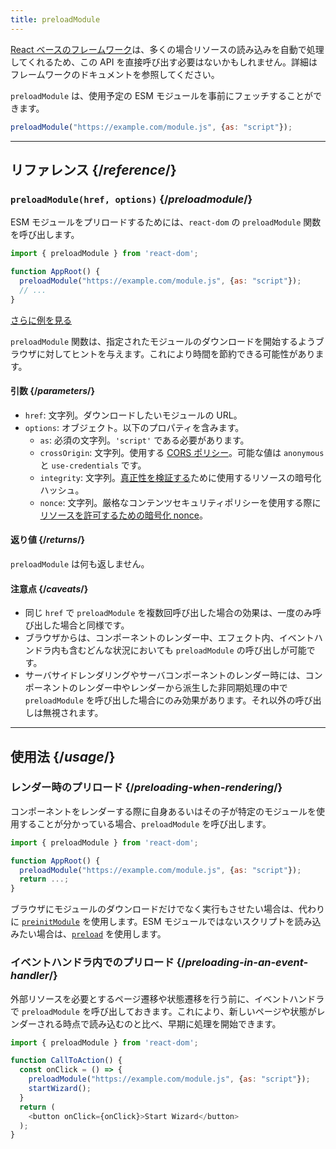 ```yaml
---
title: preloadModule
---
```


<Note>

[React ベースのフレームワーク](/learn/start-a-new-react-project)は、多くの場合リソースの読み込みを自動で処理してくれるため、この API を直接呼び出す必要はないかもしれません。詳細はフレームワークのドキュメントを参照してください。

</Note>

<Intro>

`preloadModule` は、使用予定の ESM モジュールを事前にフェッチすることができます。

```js
preloadModule("https://example.com/module.js", {as: "script"});
```

</Intro>

<InlineToc />

---

## リファレンス {/*reference*/}

### `preloadModule(href, options)` {/*preloadmodule*/}

ESM モジュールをプリロードするためには、`react-dom` の `preloadModule` 関数を呼び出します。

```js
import { preloadModule } from 'react-dom';

function AppRoot() {
  preloadModule("https://example.com/module.js", {as: "script"});
  // ...
}

```

[さらに例を見る](#usage)

`preloadModule` 関数は、指定されたモジュールのダウンロードを開始するようブラウザに対してヒントを与えます。これにより時間を節約できる可能性があります。

#### 引数 {/*parameters*/}

* `href`: 文字列。ダウンロードしたいモジュールの URL。
* `options`: オブジェクト。以下のプロパティを含みます。
  *  `as`: 必須の文字列。`'script'` である必要があります。
  *  `crossOrigin`: 文字列。使用する [CORS ポリシー](https://developer.mozilla.org/en-US/docs/Web/HTML/Attributes/crossorigin)。可能な値は `anonymous` と `use-credentials` です。
  *  `integrity`: 文字列。[真正性を検証する](https://developer.mozilla.org/en-US/docs/Web/Security/Subresource_Integrity)ために使用するリソースの暗号化ハッシュ。
  *  `nonce`: 文字列。厳格なコンテンツセキュリティポリシーを使用する際に[リソースを許可するための暗号化 nonce](https://developer.mozilla.org/en-US/docs/Web/HTML/Global_attributes/nonce)。


#### 返り値 {/*returns*/}

`preloadModule` は何も返しません。

#### 注意点 {/*caveats*/}

* 同じ `href` で `preloadModule` を複数回呼び出した場合の効果は、一度のみ呼び出した場合と同様です。
* ブラウザからは、コンポーネントのレンダー中、エフェクト内、イベントハンドラ内も含むどんな状況においても `preloadModule` の呼び出しが可能です。
* サーバサイドレンダリングやサーバコンポーネントのレンダー時には、コンポーネントのレンダー中やレンダーから派生した非同期処理の中で `preloadModule` を呼び出した場合にのみ効果があります。それ以外の呼び出しは無視されます。

---

## 使用法 {/*usage*/}

### レンダー時のプリロード {/*preloading-when-rendering*/}

コンポーネントをレンダーする際に自身あるいはその子が特定のモジュールを使用することが分かっている場合、`preloadModule` を呼び出します。

```js
import { preloadModule } from 'react-dom';

function AppRoot() {
  preloadModule("https://example.com/module.js", {as: "script"});
  return ...;
}
```

ブラウザにモジュールのダウンロードだけでなく実行もさせたい場合は、代わりに [`preinitModule`](/reference/react-dom/preinitModule) を使用します。ESM モジュールではないスクリプトを読み込みたい場合は、[`preload`](/reference/react-dom/preload) を使用します。

### イベントハンドラ内でのプリロード {/*preloading-in-an-event-handler*/}

外部リソースを必要とするページ遷移や状態遷移を行う前に、イベントハンドラで `preloadModule` を呼び出しておきます。これにより、新しいページや状態がレンダーされる時点で読み込むのと比べ、早期に処理を開始できます。

```js
import { preloadModule } from 'react-dom';

function CallToAction() {
  const onClick = () => {
    preloadModule("https://example.com/module.js", {as: "script"});
    startWizard();
  }
  return (
    <button onClick={onClick}>Start Wizard</button>
  );
}
```
